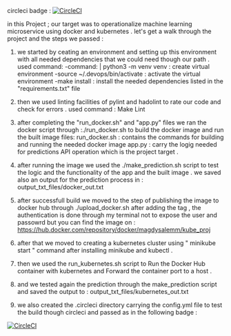 circleci badge :
[![CircleCI](https://dl.circleci.com/status-badge/img/gh/DRMagdySalem/kube_project/tree/main.svg?style=svg)](https://dl.circleci.com/status-badge/redirect/gh/DRMagdySalem/kube_project/tree/main)

in this Project ; our target was to operationalize machine learning microservice using docker and kubernetes .
let's get a walk through the project and the steps we passed : 

1) we started by ceating an environment and setting up this environment with all needed dependencies that we could need though our path .
used command: 
-command: | python3 -m venv venv  : create virtual environment 
-source ~/.devops/bin/activate : activate the virtual environment
-make install : install the needed dependencies listed in the "requirements.txt" file 
2) then we used linting facilities of pylint and hadolint to rate our code and check for errors .
used command : Make Lint 
3) after completing the "run_docker.sh" and "app.py"  files we ran the docker script through :./run_docker.sh to build the docker image and run the built image 
files: 
run_docker.sh : contains the commands for building and running the needed docker image 
app.py : carry the logig needed for predictions API operation which is the project target .
4) after running the image we used the ./make_prediction.sh script to test the logic and the functionality of the app and the built image .
we saved also an output for the prediction process in : output_txt_files/docker_out.txt 

5) after successfull build we moved to the step of publishing the image to docker hub through ./upload_docker.sh after adding the tag , 
the authentication is done through my terminal not to expose the user and passowrd but you can find the image on : 
https://hub.docker.com/repository/docker/magdysalemm/kube_proj

6) after that we moved to creating a kubernetes cluster using " minikube start " command after installing minikube and kubectl  .
7) then we used the run_kubernetes.sh script to Run the Docker Hub container with kubernetes and Forward the container port to a host .
8) and we tested again the prediction through the make_prediction script and saved the output to : output_txt_files/kubernetes_out.txt
9) we also created the .circleci directory carrying the config.yml file to test the build though circleci and passed as in the following badge :

[![CircleCI](https://dl.circleci.com/status-badge/img/gh/DRMagdySalem/kube_project/tree/main.svg?style=svg)](https://dl.circleci.com/status-badge/redirect/gh/DRMagdySalem/kube_project/tree/main)
